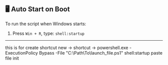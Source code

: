 
## 🖥️ Auto Start on Boot

To run the script when Windows starts:

1. Press `Win + R`, type: `shell:startup`

---
this is for create shortcut
new -> shortcut ->
powershell.exe -ExecutionPolicy Bypass -File "C:\Path\To\launch_file.ps1"
shell:startup
paste file init
